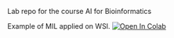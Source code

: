 Lab repo for the course AI for Bioinformatics


Example of MIL applied on WSI. [![Open In Colab](https://colab.research.google.com/assets/colab-badge.svg)](https://colab.research.google.com/github/AI-BioInformatics/AI4Bio/blob/main/mil4wsi_example.ipynb)